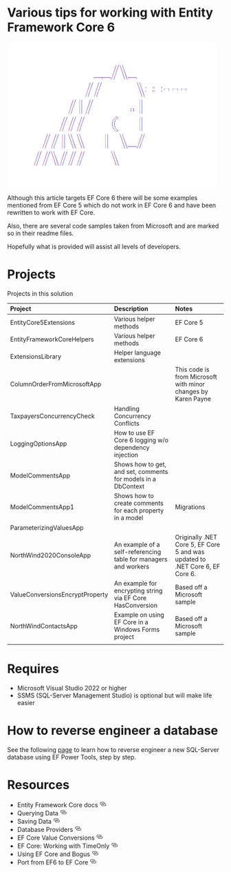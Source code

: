 # Various tips for working with Entity Framework Core 6

![1Unicorn](assets/1unicorn.png)

Although this article targets EF Core 6 there will be some examples mentioned from EF Core 5 which do not work in EF Core 6 and have been rewritten to work with EF Core.

Also, there are several code samples taken from Microsoft and are marked so in their readme files.

Hopefully what is provided will assist all levels of developers.

# Projects

Projects in this solution

| Project        |   Description    |   Notes |
|:------------- |:-------------|:-------------|
| EntityCore5Extensions | Various helper methods | EF Core 5 |
| EntityFrameworkCoreHelpers | Various helper methods | EF Core 6 |
| ExtensionsLibrary | Helper language extensions |  |
| ColumnOrderFromMicrosoftApp |  | This code is from Microsoft with minor changes by Karen Payne |
| TaxpayersConcurrencyCheck | Handling Concurrency Conflicts |  |
| LoggingOptionsApp | How to use EF Core 6 logging w/o dependency injection |  |
| ModelCommentsApp | Shows how to get, and set, comments for models in a DbContext |  |
| ModelCommentsApp1 | Shows how to create comments for each property in a model | Migrations |
| ParameterizingValuesApp |  |  |
| NorthWind2020ConsoleApp | An example of a self-referencing table for managers and workers | Originally .NET Core 5, EF Core 5 and was updated to .NET Core 6, EF Core 6. |
| ValueConversionsEncryptProperty | An example for encrypting string via EF Core HasConversion | Based off a Microsoft sample |
| NorthWindContactsApp | Example on using EF Core in a Windows Forms project | Based off a Microsoft sample |
|  |  |  |

# Requires

- Microsoft Visual Studio 2022 or higher
- SSMS (SQL-Server Management Studio) is optional but will make life easier

# How to reverse engineer a database

See the following [page](ReverseEngineer.md) to learn how to reverse engineer a new SQL-Server database using EF Power Tools, step by step.

# Resources

- Entity Framework Core docs [![](assets/Link_16x.png)](https://docs.microsoft.com/en-us/ef/core/)
- Querying Data [![](assets/Link_16x.png)](https://docs.microsoft.com/en-us/ef/core/querying/)
- Saving Data [![](assets/Link_16x.png)](https://docs.microsoft.com/en-us/ef/core/saving/)
- Database Providers [![](assets/Link_16x.png)](https://docs.microsoft.com/en-us/ef/core/providers/?tabs=dotnet-core-cli)
- EF Core Value Conversions [![](assets/Link_16x.png)](https://github.com/karenpayneoregon/ef-core-transforming)
- EF Core: Working with TimeOnly [![](assets/Link_16x.png)](https://github.com/karenpayneoregon/ef-core-dateonly-timeonly)
- Using EF Core and Bogus [![](assets/Link_16x.png)](https://github.com/karenpayneoregon/learn-bogus-efcore)
- Port from EF6 to EF Core [![](assets/Link_16x.png)](https://docs.microsoft.com/en-us/ef/efcore-and-ef6/porting/)